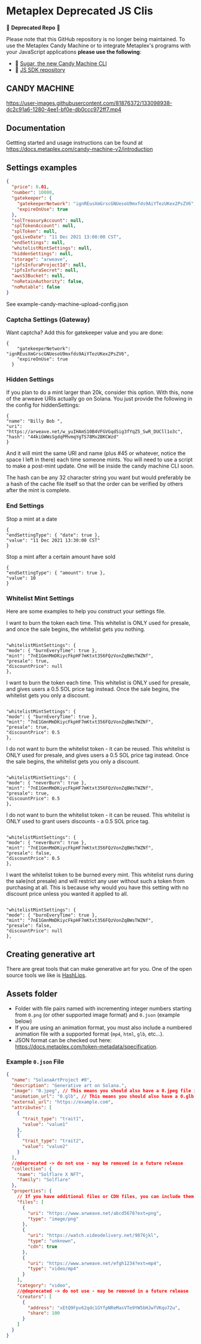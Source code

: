 # Metaplex Deprecated JS Clis

🚨 **Deprecated Repo** 🚨

Please note that this GitHub repository is no longer being maintained. To use the Metaplex Candy Machine or to integrate Metaplex's programs with your JavaScript applications **please use the following**:

- 🍬 [Sugar, the new Candy Machine CLI](https://github.com/metaplex-foundation/js)
- 🐙 [JS SDK repository](https://github.com/metaplex-foundation/js)

## CANDY MACHINE

https://user-images.githubusercontent.com/81876372/133098938-dc2c91a6-1280-4ee1-bf0e-db0ccc972ff7.mp4

## Documentation

Gettting started and usage instructions can be found at https://docs.metaplex.com/candy-machine-v2/introduction

## Settings examples

```json
{
  "price": 0.01,
  "number": 10000,
  "gatekeeper": {
    "gatekeeperNetwork": "ignREusXmGrscGNUesoU9mxfds9AiYTezUKex2PsZV6",
    "expireOnUse": true
  },
  "solTreasuryAccount": null,
  "splTokenAccount": null,
  "splToken": null,
  "goLiveDate": "11 Dec 2021 13:00:00 CST",
  "endSettings": null,
  "whitelistMintSettings": null,
  "hiddenSettings": null,
  "storage": "arweave",
  "ipfsInfuraProjectId": null,
  "ipfsInfuraSecret": null,
  "awsS3Bucket": null,
  "noRetainAuthority": false,
  "noMutable": false
}
```

See example-candy-machine-upload-config.json

### Captcha Settings (Gateway)

Want captcha? Add this for gatekeeper value and you are done:

```
{
    "gatekeeperNetwork": "ignREusXmGrscGNUesoU9mxfds9AiYTezUKex2PsZV6",
    "expireOnUse": true
  }
```

### Hidden Settings

If you plan to do a mint larger than 20k, consider this option. With this, none of the arweave URIs actually go on Solana. You just provide the following in the config for hiddenSettings:

```
{
"name": "Billy Bob ",
"uri": "https://arweave.net/w_yuIHAmS10B4VFGVGqdSig3fYqZ5_SwR_DUCll1o3c",
"hash": "44kiGWWsSgdqPMvmqYgTS78Mx2BKCWzd"
}

```

And it will mint the same URI and name (plus #45 or whatever, notice the space I left in there)
each time someone mints. You will need to use a script to make a post-mint update. One
will be inside the candy machine CLI soon.

The hash can be any 32 character string you want but would preferably be a hash of the cache
file itself so that the order can be verified by others after the mint is complete.

### End Settings

Stop a mint at a date

```
{
"endSettingType": { "date": true },
"value": "11 Dec 2021 13:30:00 CST"
}
```

Stop a mint after a certain amount have sold

```
{
"endSettingType": { "amount": true },
"value": 10
}

```
### Whitelist Mint Settings

Here are some examples to help you construct your settings file.

I want to burn the token each time. This whitelist is ONLY used for presale,
and once the sale begins, the whitelist gets you nothing.

```

"whitelistMintSettings": {
"mode": { "burnEveryTime": true },
"mint": "7nE1GmnMmDKiycFkpHF7mKtxt356FQzVonZqBWsTWZNf",
"presale": true,
"discountPrice": null
},

```

I want to burn the token each time. This whitelist is ONLY used for presale, and gives users
a 0.5 SOL price tag instead. Once the sale begins, the whitelist gets you only a discount.

```

"whitelistMintSettings": {
"mode": { "burnEveryTime": true },
"mint": "7nE1GmnMmDKiycFkpHF7mKtxt356FQzVonZqBWsTWZNf",
"presale": true,
"discountPrice": 0.5
},

```

I do not want to burn the whitelist token - it can be reused. This whitelist is ONLY used for presale, and gives users
a 0.5 SOL price tag instead. Once the sale begins, the whitelist gets you only a discount.

```

"whitelistMintSettings": {
"mode": { "neverBurn": true },
"mint": "7nE1GmnMmDKiycFkpHF7mKtxt356FQzVonZqBWsTWZNf",
"presale": true,
"discountPrice": 0.5
},

```

I do not want to burn the whitelist token - it can be reused. This whitelist is ONLY used to grant users discounts - a 0.5 SOL price tag.

```

"whitelistMintSettings": {
"mode": { "neverBurn": true },
"mint": "7nE1GmnMmDKiycFkpHF7mKtxt356FQzVonZqBWsTWZNf",
"presale": false,
"discountPrice": 0.5
},

```

I want the whitelist token to be burned every mint. This whitelist runs during the sale(not presale) and will restrict any user without such a token from purchasing at all. This
is because why would you have this setting with no discount price unless you wanted it
applied to all.

```

"whitelistMintSettings": {
"mode": { "burnEveryTime": true },
"mint": "7nE1GmnMmDKiycFkpHF7mKtxt356FQzVonZqBWsTWZNf",
"presale": false,
"discountPrice": null
},

```

## Creating generative art

There are great tools that can make generative art for you. One of the open source tools we like is [HashLips](https://github.com/HashLips/hashlips_art_engine).


## Assets folder

- Folder with file pairs named with incrementing integer numbers starting from `0.png` (or other supported image format) and `0.json` (example below)
- If you are using an animation format, you must also include a numbered animation file with a supported format (`mp4`, `html`, `glb`, etc...).
- JSON format can be checked out here: https://docs.metaplex.com/token-metadata/specification.

### Example `0.json` File 
```json
{
  "name": "SolanaArtProject #0",
  "description": "Generative art on Solana.",
  "image": "0.jpeg", // This means you should also have a 0.jpeg file in the assets folder
  "animation_url": "0.glb", // This means you should also have a 0.glb file in the assets folder
  "external_url": "https://example.com",
  "attributes": [
    {
      "trait_type": "trait1",
      "value": "value1"
    },
    {
      "trait_type": "trait2",
      "value": "value2"
    }
  ],
  //@deprecated -> do not use - may be removed in a future release
  "collection": {
    "name": "Solflare X NFT",
    "family": "Solflare"
  },
  "properties": {
    // If you have additional files or CDN files, you can include them here
    "files": [
      {
        "uri": "https://www.arweave.net/abcd5678?ext=png",
        "type": "image/png"
      },
      {
        "uri": "https://watch.videodelivery.net/9876jkl",
        "type": "unknown",
        "cdn": true
      },
      {
        "uri": "https://www.arweave.net/efgh1234?ext=mp4",
        "type": "video/mp4"
      }
    ],
    "category": "video",
    //@deprecated -> do not use - may be removed in a future release
    "creators": [
      {
        "address": "xEtQ9Fpv62qdc1GYfpNReMasVTe9YW5bHJwfVKqo72u",
        "share": 100
      }
    ]
  }
}
```